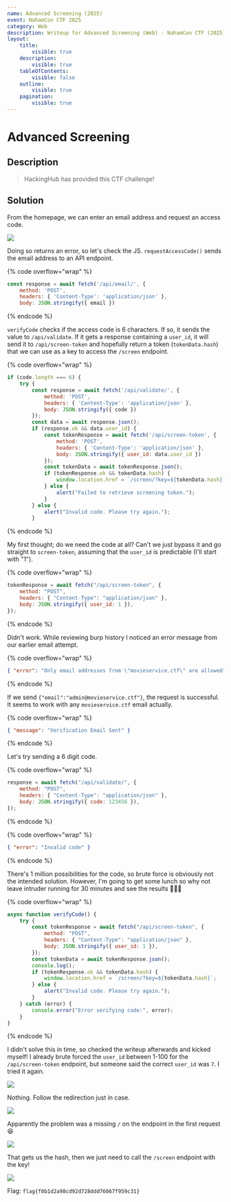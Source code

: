 ```yaml
---
name: Advanced Screening (2025)
event: NahamCon CTF 2025
category: Web
description: Writeup for Advanced Screening (Web) - NahamCon CTF (2025) 💜
layout:
    title:
        visible: true
    description:
        visible: true
    tableOfContents:
        visible: false
    outline:
        visible: true
    pagination:
        visible: true
---
```


# Advanced Screening

## Description

> HackingHub has provided this CTF challenge!

## Solution

From the homepage, we can enter an email address and request an access code.

![](images/0.PNG)

Doing so returns an error, so let's check the JS. `requestAccessCode()` sends the email address to an API endpoint.

{% code overflow="wrap" %}
```js
const response = await fetch('/api/email/', {
	method: 'POST',
	headers: { 'Content-Type': 'application/json' },
	body: JSON.stringify({ email })
```
{% endcode %}

`verifyCode` checks if the access code is 6 characters. If so, it sends the value to `/api/validate`. If it gets a response containing a `user_id`, it will send it to `/api/screen-token` and hopefully return a token (`tokenData.hash`) that we can use as a key to access the `/screen` endpoint.

{% code overflow="wrap" %}
```js
if (code.length === 6) {
	try {
		const response = await fetch('/api/validate/', {
			method: 'POST',
			headers: { 'Content-Type': 'application/json' },
			body: JSON.stringify({ code })
		});
		const data = await response.json();
		if (response.ok && data.user_id) {
			const tokenResponse = await fetch('/api/screen-token', {
				method: 'POST',
				headers: { 'Content-Type': 'application/json' },
				body: JSON.stringify({ user_id: data.user_id })
			});
			const tokenData = await tokenResponse.json();
			if (tokenResponse.ok && tokenData.hash) {
				window.location.href = `/screen/?key=${tokenData.hash}`;
			} else {
				alert("Failed to retrieve screening token.");
			}
		} else {
			alert("Invalid code. Please try again.");
		}
```
{% endcode %}

My first thought; do we need the code at all? Can't we just bypass it and go straight to `screen-token`, assuming that the `user_id` is predictable (I'll start with "1").

{% code overflow="wrap" %}
```js
tokenResponse = await fetch("/api/screen-token", {
    method: "POST",
    headers: { "Content-Type": "application/json" },
    body: JSON.stringify({ user_id: 1 }),
});
```
{% endcode %}

Didn't work. While reviewing burp history I noticed an error message from our earlier email attempt.

{% code overflow="wrap" %}
```json
{ "error": "Only email addresses from \"movieservice.ctf\" are allowed" }
```
{% endcode %}

If we send `{"email":"admin@movieservice.ctf"}`, the request is successful. It seems to work with any `movieservice.ctf` email actually.

{% code overflow="wrap" %}
```json
{ "message": "Verification Email Sent" }
```
{% endcode %}

Let's try sending a 6 digit code.

{% code overflow="wrap" %}
```js
response = await fetch("/api/validate/", {
    method: "POST",
    headers: { "Content-Type": "application/json" },
    body: JSON.stringify({ code: 123456 }),
});
```
{% endcode %}

{% code overflow="wrap" %}
```json
{ "error": "Invalid code" }
```
{% endcode %}

There's 1 million possibilities for the code, so brute force is obviously not the intended solution. However, I'm going to get some lunch so why not leave intruder running for 30 minutes and see the results 🤷‍♂️😂

{% code overflow="wrap" %}
```js
async function verifyCode() {
    try {
        const tokenResponse = await fetch("/api/screen-token", {
            method: "POST",
            headers: { "Content-Type": "application/json" },
            body: JSON.stringify({ user_id: 1 }),
        });
        const tokenData = await tokenResponse.json();
        console.log();
        if (tokenResponse.ok && tokenData.hash) {
            window.location.href = `/screen/?key=${tokenData.hash}`;
        } else {
            alert("Invalid code. Please try again.");
        }
    } catch (error) {
        console.error("Error verifying code:", error);
    }
}
```
{% endcode %}

I didn't solve this in time, so checked the writeup afterwards and kicked myself! I already brute forced the `user_id` between 1-100 for the `/api/screen-token` endpoint, but someone said the correct `user_id` was `7`. I tried it again.

![](images/1.PNG)

Nothing. Follow the redirection just in case.

![](images/2.PNG)

Apparently the problem was a missing `/` on the endpoint in the first request 😆

![](images/3.PNG)

That gets us the hash, then we just need to call the `/screen` endpoint with the key!

![](images/4.PNG)

Flag: `flag{f0b1d2a98cd92d728ddd76067f959c31}`
